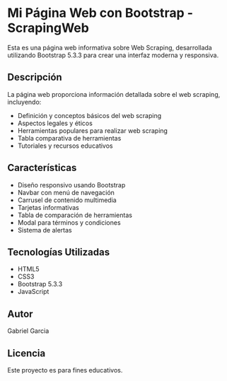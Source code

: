 # Mi Página Web con Bootstrap - ScrapingWeb

Esta es una página web informativa sobre Web Scraping, desarrollada utilizando Bootstrap 5.3.3 para crear una interfaz moderna y responsiva.

## Descripción

La página web proporciona información detallada sobre el web scraping, incluyendo:
- Definición y conceptos básicos del web scraping
- Aspectos legales y éticos
- Herramientas populares para realizar web scraping
- Tabla comparativa de herramientas
- Tutoriales y recursos educativos

## Características

- Diseño responsivo usando Bootstrap
- Navbar con menú de navegación
- Carrusel de contenido multimedia
- Tarjetas informativas
- Tabla de comparación de herramientas
- Modal para términos y condiciones
- Sistema de alertas

## Tecnologías Utilizadas

- HTML5
- CSS3
- Bootstrap 5.3.3
- JavaScript

## Autor

Gabriel Garcia

## Licencia

Este proyecto es para fines educativos. 